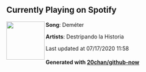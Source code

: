 ## Currently Playing on Spotify

[<img align="left" width="100" src="https://i.scdn.co/image/ab67616d00001e02c2bf84929bb615ce1c9ed446">](https://open.spotify.com/album/55Gw682Hs0zUne87v6KBXG)

**Song**: Deméter

**Artists**: Destripando la Historia

Last updated at 07/17/2020 11:58

#### Generated with [20chan/github-now](https://github.com/20chan/github-now)